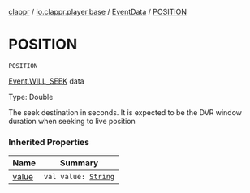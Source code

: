 [clappr](../../index.md) / [io.clappr.player.base](../index.md) / [EventData](index.md) / [POSITION](./-p-o-s-i-t-i-o-n.md)

# POSITION

`POSITION`

[Event.WILL_SEEK](../-event/-w-i-l-l_-s-e-e-k.md) data

Type: Double

The seek destination in seconds. It is expected to be the DVR window duration when seeking to live position

### Inherited Properties

| Name | Summary |
|---|---|
| [value](value.md) | `val value: `[`String`](https://kotlinlang.org/api/latest/jvm/stdlib/kotlin/-string/index.html) |
